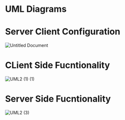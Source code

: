 # UML Diagrams
# Server Client Configuration
![Untitled Document](https://user-images.githubusercontent.com/71487954/98637426-6858bf80-234e-11eb-8d3c-4f99dd401cef.jpg)
# CLient Side Fucntionality
![UML2 (1) (1)](https://user-images.githubusercontent.com/71481753/98637785-efa63300-234e-11eb-93c2-42c79e4f02c6.png)
# Server Side Fucntionality
![UML2 (3)](https://user-images.githubusercontent.com/71481753/98637967-3562fb80-234f-11eb-8d4b-6c56e1d082f4.png)
